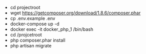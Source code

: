 - cd projectroot 
- wget https://getcomposer.org/download/1.8.6/composer.phar
- cp .env.example .env 
- docker-compose up -d 
- docker exec -it docker_php_1 /bin/bash
- cd /projcetroot 
- php composer.phar install 
- php artisan migrate 
